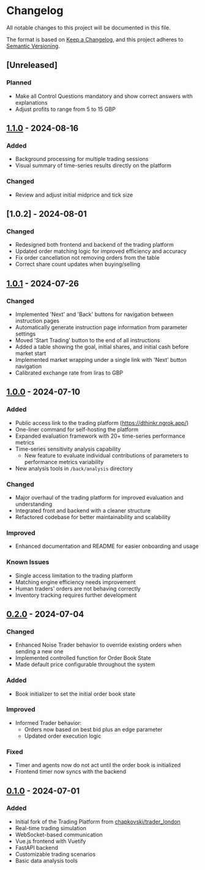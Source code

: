 # Changelog

All notable changes to this project will be documented in this file.

The format is based on [Keep a Changelog](https://keepachangelog.com/en/1.0.0/),
and this project adheres to [Semantic Versioning](https://semver.org/spec/v2.0.0.html).

## [Unreleased]

### Planned

- Make all Control Questions mandatory and show correct answers with explanations
- Adjust profits to range from 5 to 15 GBP

## [1.1.0] - 2024-08-16

### Added
- Background processing for multiple trading sessions
- Visual summary of time-series results directly on the platform

### Changed
- Review and adjust initial midprice and tick size

## [1.0.2] - 2024-08-01

### Changed

- Redesigned both frontend and backend of the trading platform
- Updated order matching logic for improved efficiency and accuracy
- Fix order cancellation not removing orders from the table
- Correct share count updates when buying/selling

## [1.0.1][1.0.1] - 2024-07-26

### Changed

- Implemented 'Next' and 'Back' buttons for navigation between instruction pages
- Automatically generate instruction page information from parameter settings
- Moved 'Start Trading' button to the end of all instructions
- Added a table showing the goal, initial shares, and initial cash before market start
- Implemented market wrapping under a single link with 'Next' button navigation
- Calibrated exchange rate from liras to GBP

## [1.0.0][1.0.0] - 2024-07-10

### Added

- Public access link to the trading platform (https://dthinkr.ngrok.app/)
- One-liner command for self-hosting the platform
- Expanded evaluation framework with 20+ time-series performance metrics
- Time-series sensitivity analysis capability
  - New feature to evaluate individual contributions of parameters to performance metrics variability
- New analysis tools in `/back/analysis` directory

### Changed

- Major overhaul of the trading platform for improved evaluation and understanding
- Integrated front and backend with a cleaner structure
- Refactored codebase for better maintainability and scalability

### Improved

- Enhanced documentation and README for easier onboarding and usage

### Known Issues

- Single access limitation to the trading platform
- Matching engine efficiency needs improvement
- Human traders' orders are not behaving correctly
- Inventory tracking requires further development

## [0.2.0][0.2.0] - 2024-07-04

### Changed

- Enhanced Noise Trader behavior to override existing orders when sending a new one
- Implemented controlled function for Order Book State
- Made default price configurable throughout the system

### Added

- Book initializer to set the initial order book state

### Improved

- Informed Trader behavior:
  - Orders now based on best bid plus an edge parameter
  - Updated order execution logic

### Fixed

- Timer and agents now do not act until the order book is initialized
- Frontend timer now syncs with the backend

## [0.1.0][0.1.0] - 2024-07-01

### Added

- Initial fork of the Trading Platform from [chapkovski/trader_london](https://github.com/chapkovski/trader_london)
- Real-time trading simulation
- WebSocket-based communication
- Vue.js frontend with Vuetify
- FastAPI backend
- Customizable trading scenarios
- Basic data analysis tools


[1.1.0]: https://github.com/dthinkr/trading_platform/compare/v1.0.2...v1.1.0
[1.0.1]: https://github.com/dthinkr/trading_platform/compare/v1.0.0...v1.0.1
[1.0.0]: https://github.com/dthinkr/trading_platform/compare/v0.2.0...v1.0.0
[0.2.0]: https://github.com/dthinkr/trading_platform/compare/v0.1.0...v0.2.0
[0.1.0]: https://github.com/dthinkr/trading_platform/releases/tag/v0.1.0

